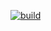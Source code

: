 [![build](https://github.com/apachaihop/SDL_homework/actions/workflows/build.yml/badge.svg)](https://github.com/apachaihop/SDL_homework/actions/workflows/build.yml)
